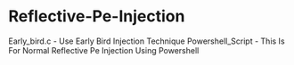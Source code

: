 # Reflective-Pe-Injection

Early_bird.c - Use Early Bird Injection Technique
Powershell_Script - This Is For Normal Reflective Pe Injection Using Powershell
